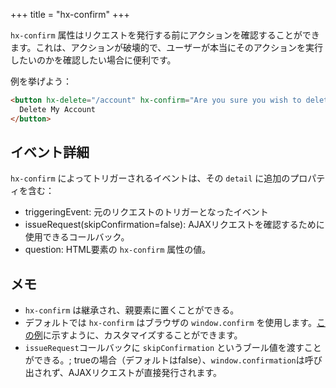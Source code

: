 +++
title = "hx-confirm"
+++

`hx-confirm` 属性はリクエストを発行する前にアクションを確認することができます。これは、アクションが破壊的で、ユーザーが本当にそのアクションを実行したいのかを確認したい場合に便利です。

例を挙げよう：

```html
<button hx-delete="/account" hx-confirm="Are you sure you wish to delete your account?">
  Delete My Account
</button>
```

## イベント詳細

`hx-confirm` によってトリガーされるイベントは、その `detail` に追加のプロパティを含む：

* triggeringEvent: 元のリクエストのトリガーとなったイベント
* issueRequest(skipConfirmation=false): AJAXリクエストを確認するために使用できるコールバック。
* question: HTML要素の `hx-confirm` 属性の値。

## メモ

* `hx-confirm` は継承され、親要素に置くことができる。
* デフォルトでは `hx-confirm` はブラウザの `window.confirm` を使用します。[この例](@/examples/confirm.md)に示すように、カスタマイズすることができます。
* `issueRequest`コールバックに `skipConfirmation` というブール値を渡すことができる。; trueの場合（デフォルトはfalse）、`window.confirmation`は呼び出されず、AJAXリクエストが直接発行されます。
